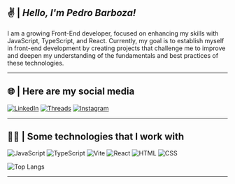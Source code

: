 
## ✌ | *Hello, I'm Pedro Barboza!*

I am a growing Front-End developer, focused on enhancing my skills with JavaScript, TypeScript, and React. Currently, my goal is to establish myself in front-end development by creating projects that challenge me to improve and deepen my understanding of the fundamentals and best practices of these technologies.

---

## 🌐 | Here are my social media

[![LinkedIn](https://img.shields.io/badge/Linkedin-000000?style=for-the-badge&logo=linkedin&logoColor=ffffff)](https://www.linkedin.com/in/pedrobarboza61/)
[![Threads](https://img.shields.io/badge/Threads-000000?style=for-the-badge&logo=Threads&logoColor=ffffff)](https://www.threads.net/@opedrokk)
[![Instagram](https://img.shields.io/badge/Instagram-000000?style=for-the-badge&logo=instagram&logoColor=ffffff)](https://www.instagram.com/opedrokk/)


---

## 👨‍💻 | Some technologies that I work with

![JavaScript](https://img.shields.io/badge/JavaScript-ffd014?style=for-the-badge&logo=javascript&logoColor=000000)
![TypeScript](https://img.shields.io/badge/TypeScript-149dff?style=for-the-badge&logo=typescript&logoColor=ffffff)
![Vite](https://img.shields.io/badge/Vite-333333?style=for-the-badge&logo=vite)
![React](https://img.shields.io/badge/ReactJS-ffffff?style=for-the-badge&logo=react)
![HTML](https://img.shields.io/badge/HTML-f0700e?style=for-the-badge&logo=html5&logoColor=ffffff)
![CSS](https://img.shields.io/badge/CSS-0f88f2?style=for-the-badge&logo=css3&logoColor=ffffff)

![Top Langs](https://github-readme-stats-git-masterrstaa-rickstaa.vercel.app/api/top-langs/?username=oPedroKK&bg_color=000&border_color=ffffff&hide_title=true&text_color=FFF)

---
